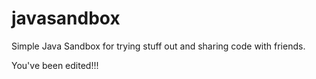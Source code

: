 javasandbox
===========

Simple Java Sandbox for trying stuff out and sharing code with friends.

You've been edited!!!
